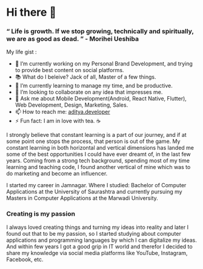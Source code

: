 # Hi there 👋

### “ Life is growth. If we stop growing, technically and spiritually, we are as good as dead. ” - Morihei Ueshiba

My life gist :

- 🔭 I’m currently working on my Personal Brand Development, and trying to provide best content on social platforms.
- 📚 What do I beleive? Jack of all, Master of a few things.
- 🌱 I’m currently learning to manage my time, and be productive.
- 👯 I’m looking to collaborate on any idea that impresses me.
- 💬 Ask me about Mobile Development(Android, React Native, Flutter), Web Development, Design, Marketing, Sales.
- 📫 How to reach me: [aditya.developer](https://www.instagram.com/aditya.developer/)
- ⚡ Fun fact: I am in love with tea. ☕

I strongly believe that constant learning is a part of our journey,
and if at some point one stops the process, that person is out of the
game. My constant learning in both horizontal and vertical dimensions
has landed me some of the best opportunities I could have ever dreamt
of, in the last few years. Coming from a strong tech background,
spending most of my time learning and teaching code, I found another
vertical of mine which was to do marketing and become an influencer.

I started my career in Jamnagar. Where I studied: Bachelor of Computer Applications at the University of Saurashtra and currently pursuing my Masters in Computer Applications at the Marwadi University.

### Creating is my passion
I always loved creating things and turning my ideas into reality and later I found out that to be my passion, so I started studying about computer applications and programming languages by which I can digitalize my ideas. And within few years I got a good grip in IT world and therefor I decided to share my knowledge via social media platforms like YouTube, Instagram, Facebook, etc.

